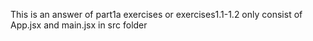 This is an answer of part1a exercises or exercises1.1-1.2 only consist of App.jsx and main.jsx in src folder

